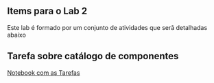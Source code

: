 ## Items para o Lab 2

Este lab é formado por um conjunto de atividades que serã detalhadas abaixo

## Tarefa sobre catálogo de componentes

[Notebook com as Tarefas](./notebooks/Tarefas.ipynb)

